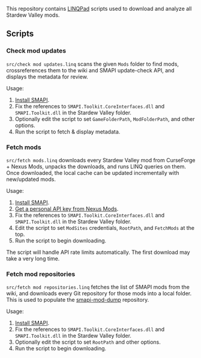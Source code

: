 This repository contains [LINQPad](https://www.linqpad.net) scripts used to download and analyze
all Stardew Valley mods.

## Scripts
### Check mod updates
`src/check mod updates.linq` scans the given `Mods` folder to find mods, crossreferences them to
the wiki and SMAPI update-check API, and displays the metadata for review.

Usage:
1. [Install SMAPI](https://smapi.io/).
2. Fix the references to `SMAPI.Toolkit.CoreInterfaces.dll` and `SMAPI.Toolkit.dll` in the Stardew
   Valley folder.
3. Optionally edit the script to set `GameFolderPath`, `ModFolderPath`, and other options.
4. Run the script to fetch & display metadata.

### Fetch mods
`src/fetch mods.linq` downloads every Stardew Valley mod from CurseForge + Nexus Mods, unpacks the
downloads, and runs LINQ queries on them. Once downloaded, the local cache can be updated
incrementally with new/updated mods.

Usage:
1. [Install SMAPI](https://smapi.io/).
2. [Get a personal API key from Nexus Mods](https://www.nexusmods.com/users/myaccount?tab=api).
3. Fix the references to `SMAPI.Toolkit.CoreInterfaces.dll` and `SMAPI.Toolkit.dll` in the Stardew
   Valley folder.
4. Edit the script to set `ModSites` credentials, `RootPath`, and `FetchMods` at the top.
5. Run the script to begin downloading.

The script will handle API rate limits automatically. The first download may take a very long time.

### Fetch mod repositories
`src/fetch mod repositories.linq` fetches the list of SMAPI mods from the wiki, and downloads every
Git repository for those mods into a local folder. This is used to populate the [smapi-mod-dump](https://github.com/Pathoschild/smapi-mod-dump)
repository.

Usage:
1. [Install SMAPI](https://smapi.io/).
2. Fix the references to `SMAPI.Toolkit.CoreInterfaces.dll` and `SMAPI.Toolkit.dll` in the Stardew
   Valley folder.
3. Optionally edit the script to set `RootPath` and other options.
4. Run the script to begin downloading.

